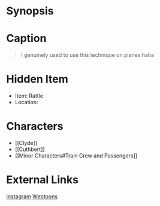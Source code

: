 # Synopsis


# Caption
> I genuinely used to use this technique on planes haha

# Hidden Item
* Item: Rattle
* Location: <spoiler></spoiler>

# Characters
* [[Clyde]]
* [[Cuthbert]]
* [[Minor Characters#Train Crew and Passengers]]

# External Links
[Instagram](https://www.instagram.com/p/CJuJAOKjN7L/?igshid=YmMyMTA2M2Y=)
[Webtoons](https://www.webtoons.com/en/challenge/twistwood-tales/67-cuthbert-the-betrousered-penguin/viewer?title_no=344740&episode_no=73)